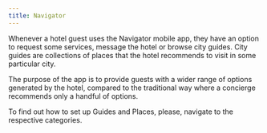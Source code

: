 ```yaml
---
title: Navigator
---
```

Whenever a hotel guest uses the Navigator mobile app, they have an option to request some services, message the hotel or browse city guides. City guides are collections of places that the hotel recommends to visit in some particular city.
 
The purpose of the app is to provide guests with a wider range of options generated by the hotel, compared to the traditional way where a concierge recommends only a handful of options.

To find out how to set up Guides and Places, please, navigate to the respective categories.
